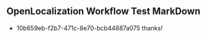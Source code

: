 ## OpenLocalization Workflow Test MarkDown
* 10b659eb-f2b7-471c-8e70-bcb44887a075 thanks!

<!--HONumber=Aug16_HO5-->


